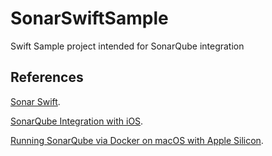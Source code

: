 # SonarSwiftSample
Swift Sample project intended for SonarQube integration

## References
[Sonar Swift](https://github.com/Idean/sonar-swift).

[SonarQube Integration with iOS](https://medium.com/@pranay.urkude/sonarqube-integration-with-ios-b76df8405014).

[Running SonarQube via Docker on macOS with Apple Silicon](https://jvigneshcs.medium.com/running-sonarqube-via-docker-on-macos-with-apple-silicon-d23a344311f5).
